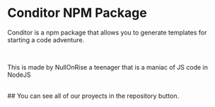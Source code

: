 # Conditor NPM Package
<p>Conditor is a npm package that allows you to generate templates for starting a code adventure.</p>
<br>
<p>This is made by NullOnRise a teenager that is a maniac of JS code in NodeJS</p>
<br>
## You can see all of our proyects in the repository button.
